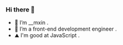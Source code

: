 ### Hi there 👋

<!--
**mxin-d/mxin-d** is a ✨ _special_ ✨ repository because its `README.md` (this file) appears on your GitHub profile. -->

- 🔭 I’m __mxin . 
- 🌱 I’m a front-end development engineer .
- ⛰ I'm good at JavaScript .
<!-- - 🤔 I’m looking for help with ...
- 💬 Ask me about ...
- 📫 How to reach me: ...
- 😄 Pronouns: ...
- ⚡ Fun fact: ... -->

